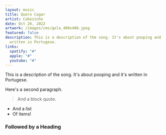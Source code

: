 ```yaml
---
layout: music
title: Quero Cagar
artist: Cobezinho
date: Oct 26, 2022
artwork: /images/cms/gela_400x400.jpeg
featured: false
description: T﻿his is a description of the song. It's about pooping and it's
  written in Portugese.
links:
  spotify: "#"
  apple: "#"
  youtube: "#"
---
```

T﻿his is a description of the song. It's about pooping and it's written in Portugese.

Here's a second paragraph.

> A﻿nd a block quote.

* A﻿nd a list
* O﻿f items!

### F﻿ollowed by a Heading